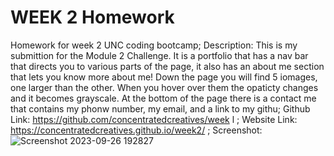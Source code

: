 # WEEK 2 Homework
Homework for week 2 UNC coding bootcamp;
Description: This is my submittion for the Module 2 Challenge. It is a portfolio that has a nav bar that directs you to various parts of the page, it also has an about me section that lets you know more about me! Down the page you will find 5 iomages, one larger than the other. When you hover over them the opaticty changes and it becomes grayscale. At the bottom of the page there is a contact me that contains my phonw number, my email, and a link to my githu;
Github Link: https://github.com/concentratedcreatives/week l ;
Website Link: https://concentratedcreatives.github.io/week2/ ;
Screenshot: ![Screenshot 2023-09-26 192827](https://github.com/concentratedcreatives/week2/assets/96632846/3f456299-430a-45b2-91f6-f373963bd895)
